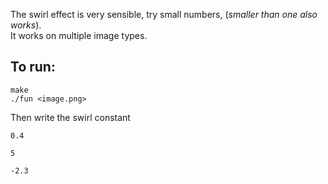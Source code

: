 The swirl effect is very sensible, try small numbers, (_smaller than one also works_).  
It works on multiple image types.


## To run:
```
make
./fun <image.png>
```
Then write the swirl constant
```
0.4
```
```
5
```
```
-2.3
```
